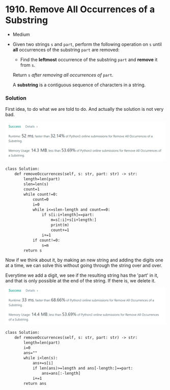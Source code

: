 # 1910. Remove All Occurrences of a Substring

* Medium
*   Given two strings `s` and `part`, perform the following operation on `s` until **all** occurrences of the substring `part` are removed:

    * Find the **leftmost** occurrence of the substring `part` and **remove** it from `s`.

    Return `s` _after removing all occurrences of_ `part`.

    A **substring** is a contiguous sequence of characters in a string.

### Solution&#x20;

First idea, to do what we are told to do. And actually the solution is not very bad.&#x20;

![](<.gitbook/assets/image (5).png>)

```
class Solution:
    def removeOccurrences(self, s: str, part: str) -> str:
        length=len(part)
        slen=len(s)
        count=1
        while count!=0:
            count=0
            i=0
            while i<=slen-length and count==0:
                if s[i:i+length]==part:
                    m=s[:i]+s[i+length:]
                    print(m)
                    count+=1
                i+=1
            if count!=0:
                s=m
        return s
```

Now if we think about it, by making an new string and adding the digits one at a time, we can solve this without going through the string over and over.&#x20;

Everytime we add a digit, we see if the resulting string has the 'part' in it, and that is only possible at the end of the string. If there is, we delete it.&#x20;

![](<.gitbook/assets/image (8).png>)

```
class Solution:
    def removeOccurrences(self, s: str, part: str) -> str:
        length=len(part)
        i=0
        ans=""
        while i<len(s):
            ans+=s[i]
            if len(ans)>=length and ans[-length:]==part:
                ans=ans[:-length]
            i+=1
        return ans 
```

